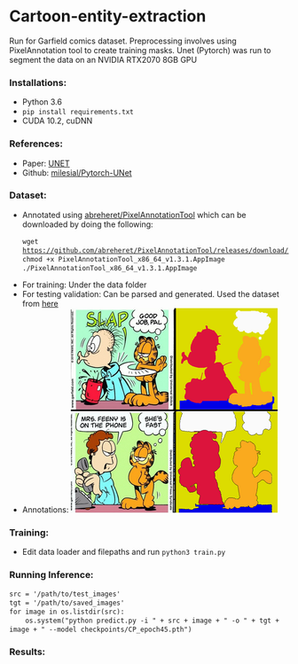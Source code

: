 # Cartoon-entity-extraction
Run for Garfield comics dataset. Preprocessing involves using PixelAnnotation tool to create training masks. Unet (Pytorch) was run to segment the data on an NVIDIA RTX2070 8GB GPU 

### Installations:
- Python 3.6
- `pip install requirements.txt`
- CUDA 10.2, cuDNN

### References: 
- Paper: [UNET](https://arxiv.org/abs/1505.04597)
- Github: [milesial/Pytorch-UNet](https://github.com/milesial/Pytorch-UNet)

### Dataset: 
- Annotated using [abreheret/PixelAnnotationTool](https://github.com/abreheret/PixelAnnotationTool) which can be downloaded by doing the following: <pre><code>wget https://github.com/abreheret/PixelAnnotationTool/releases/download/v1.3.1/PixelAnnotationTool_x86_64_v1.3.1.AppImage 
chmod +x PixelAnnotationTool_x86_64_v1.3.1.AppImage
./PixelAnnotationTool_x86_64_v1.3.1.AppImage
</code></pre>
- For training: Under the data folder
- For testing validation: Can be parsed and generated. Used the dataset from [here](https://garfield.dale.ro/) 
- Annotations: ![Annotated Images example](https://raw.githubusercontent.com/hensden/Cartoon-entity-extraction/master/res/oseg.png)
### Training: 
- Edit data loader and filepaths and run `python3 train.py`

### Running Inference:
<pre><code>src = '/path/to/test_images'
tgt = '/path/to/saved_images'
for image in os.listdir(src): 
    os.system("python predict.py -i " + src + image + " -o " + tgt + image + " --model checkpoints/CP_epoch45.pth") 
</code></pre>

### Results: 



